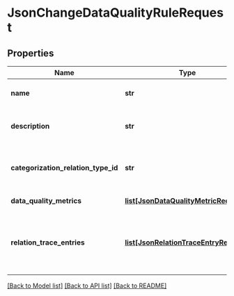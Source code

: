# JsonChangeDataQualityRuleRequest

## Properties
Name | Type | Description | Notes
------------ | ------------- | ------------- | -------------
**name** | **str** | The new name for the data quality rule | [optional] 
**description** | **str** | The new description for the data quality rule | [optional] 
**categorization_relation_type_id** | **str** | The &lt;code&gt;id&lt;/code&gt; of the categorization relation type | [optional] 
**data_quality_metrics** | [**list[JsonDataQualityMetricRequest]**](JsonDataQualityMetricRequest.md) | The list of data quality metrics | [optional] 
**relation_trace_entries** | [**list[JsonRelationTraceEntryRequest]**](JsonRelationTraceEntryRequest.md) | The list of relation trace entries that describes relations along which the data quality result is calculated | [optional] 

[[Back to Model list]](../README.md#documentation-for-models) [[Back to API list]](../README.md#documentation-for-api-endpoints) [[Back to README]](../README.md)


